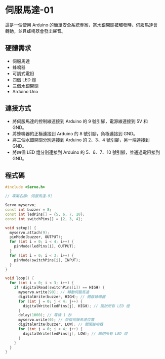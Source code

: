 # 伺服馬達-01

這是一個使用 Arduino 的簡單安全系統專案，當水銀開關被觸發時，伺服馬達會轉動，並且蜂鳴器會發出聲音。

## 硬體需求
- 伺服馬達
- 蜂鳴器
- 可調式電阻
- 四個 LED 燈
- 三個水銀開關
- Arduino Uno

## 連接方式
- 將伺服馬達的控制線連接到 Arduino 的 9 號引腳，電源線連接到 5V 和 GND。
- 將蜂鳴器的正極連接到 Arduino 的 8 號引腳，負極連接到 GND。
- 將三個水銀開關分別連接到 Arduino 的 2、3、4 號引腳，另一端連接到 GND。
- 將四個 LED 燈分別連接到 Arduino 的 5、6、7、10 號引腳，並通過電阻接到 GND。

## 程式碼
```cpp
#include <Servo.h>

// 專案名稱: 伺服馬達-01

Servo myservo;
const int buzzer = 8;
const int ledPins[] = {5, 6, 7, 10};
const int switchPins[] = {2, 3, 4};

void setup() {
  myservo.attach(9);
  pinMode(buzzer, OUTPUT);
  for (int i = 0; i < 4; i++) {
    pinMode(ledPins[i], OUTPUT);
  }
  for (int i = 0; i < 3; i++) {
    pinMode(switchPins[i], INPUT);
  }
}

void loop() {
  for (int i = 0; i < 3; i++) {
    if (digitalRead(switchPins[i]) == HIGH) {
      myservo.write(90); // 轉動伺服馬達
      digitalWrite(buzzer, HIGH); // 開啟蜂鳴器
      for (int j = 0; j < 4; j++) {
        digitalWrite(ledPins[j], HIGH); // 開啟所有 LED 燈
      }
      delay(1000); // 等待 1 秒
      myservo.write(0); // 恢復伺服馬達位置
      digitalWrite(buzzer, LOW); // 關閉蜂鳴器
      for (int j = 0; j < 4; j++) {
        digitalWrite(ledPins[j], LOW); // 關閉所有 LED 燈
      }
    }
  }
}
```
